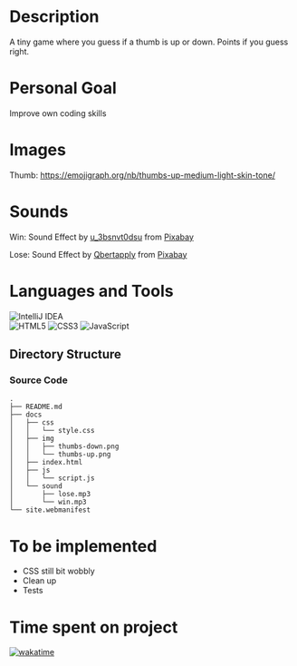 # Description
A tiny game where you guess if a thumb is up or down. Points if you guess right.

# Personal Goal
Improve own coding skills

# Images
Thumb: https://emojigraph.org/nb/thumbs-up-medium-light-skin-tone/

# Sounds
Win: Sound Effect by <a href="https://pixabay.com/users/u_3bsnvt0dsu-48554563/?utm_source=link-attribution&utm_medium=referral&utm_campaign=music&utm_content=295086">u_3bsnvt0dsu</a> from <a href="https://pixabay.com//?utm_source=link-attribution&utm_medium=referral&utm_campaign=music&utm_content=295086">Pixabay</a>

Lose: Sound Effect by <a href="https://pixabay.com/users/qbertapply-47746050/?utm_source=link-attribution&utm_medium=referral&utm_campaign=music&utm_content=278635">Qbertapply</a> from <a href="https://pixabay.com/sound-effects//?utm_source=link-attribution&utm_medium=referral&utm_campaign=music&utm_content=278635">Pixabay</a>

# Languages and Tools
![IntelliJ IDEA](https://img.shields.io/badge/IntelliJIDEA-000000.svg?style=for-the-badge&logo=intellij-idea&logoColor=white)  
![HTML5](https://img.shields.io/badge/html5-%23E34F26.svg?style=for-the-badge&logo=html5&logoColor=white)
![CSS3](https://img.shields.io/badge/css3-%231572B6.svg?style=for-the-badge&logo=css3&logoColor=white)
![JavaScript](https://img.shields.io/badge/javascript-%23323330.svg?style=for-the-badge&logo=javascript&logoColor=%23F7DF1E)

## Directory Structure
### Source Code
```
.
├── README.md
├── docs
│   ├── css
│   │   └── style.css
│   ├── img
│   │   ├── thumbs-down.png
│   │   └── thumbs-up.png
│   ├── index.html
│   ├── js
│   │   └── script.js
│   └── sound
│       ├── lose.mp3
│       └── win.mp3
└── site.webmanifest
```

# To be implemented
* CSS still bit wobbly
* Clean up
* Tests

# Time spent on project
[![wakatime](https://wakatime.com/badge/user/d3f10ce3-5913-47b5-a908-6228fe4d4225/project/1d797590-a8f2-46d9-bb9a-9dcf1917c13a.svg)](https://wakatime.com/badge/user/d3f10ce3-5913-47b5-a908-6228fe4d4225/project/1d797590-a8f2-46d9-bb9a-9dcf1917c13a)
